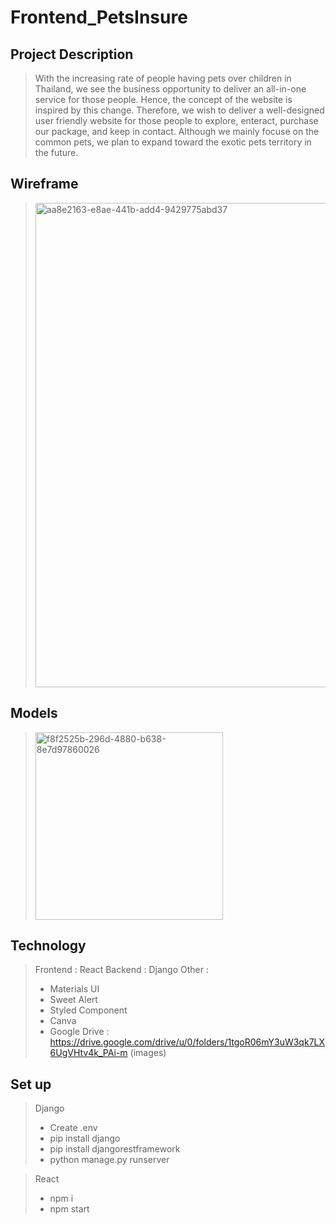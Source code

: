 # Frontend_PetsInsure

## Project Description
> With the increasing rate of people having pets over children in Thailand, we see the business opportunity to deliver an all-in-one service for those people. Hence, the concept of the website is inspired by this change. Therefore, we wish to deliver a well-designed user friendly website for those people to explore, enteract, purchase our package, and keep in contact. Although we mainly focuse on the common pets, we plan to expand toward the exotic pets territory in the future.

## Wireframe
> <img width="775" alt="aa8e2163-e8ae-441b-add4-9429775abd37" src="https://user-images.githubusercontent.com/65349493/213970921-59db7ddb-78c5-4188-94c3-07cfcc458869.png">

## Models
> <img width="300" alt="f8f2525b-296d-4880-b638-8e7d97860026" src="https://user-images.githubusercontent.com/65349493/213971063-34505772-194f-45da-9d22-7dd62a9a266e.png">

## Technology
> Frontend : React
> Backend : Django 
> Other : 
> - Materials UI
> - Sweet Alert
> - Styled Component
> - Canva
> - Google Drive : https://drive.google.com/drive/u/0/folders/1tgoR06mY3uW3qk7LX6UgVHtv4k_PAi-m (images)

## Set up
> Django 
> - Create .env 
> - pip install django
> - pip install djangorestframework
> - python manage.py runserver

> React
> - npm i
> - npm start
